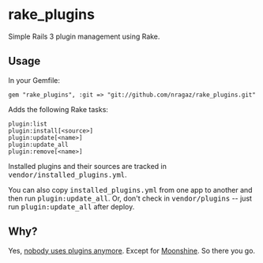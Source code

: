 rake_plugins
============

Simple Rails 3 plugin management using Rake.

Usage
-----

In your Gemfile:

    gem "rake_plugins", :git => "git://github.com/nragaz/rake_plugins.git"

Adds the following Rake tasks:

    plugin:list
    plugin:install[<source>]
    plugin:update[<name>]
    plugin:update_all
    plugin:remove[<name>]
    
Installed plugins and their sources are tracked in <tt>vendor/installed_plugins.yml</tt>.

You can also copy <tt>installed_plugins.yml</tt> from one app to another and then run <tt>plugin:update_all</tt>. Or, don't check in <tt>vendor/plugins</tt> -- just run <tt>plugin:update_all</tt> after deploy.

Why?
----

Yes, [nobody uses plugins anymore](http://railsdispatch.com/posts/how-rails-3-enables-more-choices-part-1). Except for [Moonshine](http://github.com/nragaz/moonshine). So there you go.